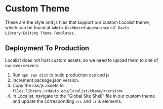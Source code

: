# Custom Theme

These are the style and js files that support our custom Localist theme, which can be found at `Admin Dashboard›Appearance›UC Davis Library›Editing Theme Templates`.

## Deployment To Production
Localist does not host custom assets, so we need to upload them to one of our own servers:
1. Run `npm run dist` to build production css and js
2. Increment package.json version.
3. Copy the css/js assets to `files.library.ucdavis.edu/localist/theme/<version>`
4. In Localist, navigate to the "Global Site Shell" file in our custom theme and update the corresponding `src` and `link` elements.
